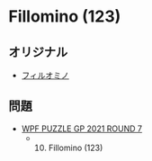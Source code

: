 # Fillomino (123)

## オリジナル
- [フィルオミノ](fillomino.md)

## 問題
- [WPF PUZZLE GP 2021 ROUND 7](../questions/wpfpgp2021-7.md)
	- 10. Fillomino (123)
